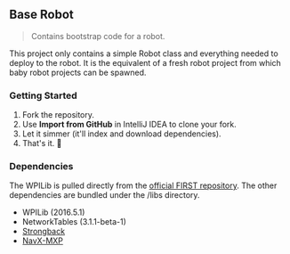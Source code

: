 Base Robot
---

> Contains bootstrap code for a robot.

This project only contains a simple Robot class and everything needed to deploy to the robot. It is the equivalent of a fresh robot project from which baby robot projects can be spawned.
 
### Getting Started

1. Fork the repository.
2. Use **Import from GitHub** in IntelliJ IDEA to clone your fork.
3. Let it simmer (it'll index and download dependencies).
4. That's it. :rocket:

### Dependencies

The WPILib is pulled directly from the [official FIRST repository](http://first.wpi.edu/FRC/roborio/maven/release/). The other dependencies are bundled under the /libs directory.

* WPILib (2016.5.1)
* NetworkTables (3.1.1-beta-1)
* [Strongback](https://github.com/strongback/strongback-java)
* [NavX-MXP](http://www.pdocs.kauailabs.com/navx-mxp/)
